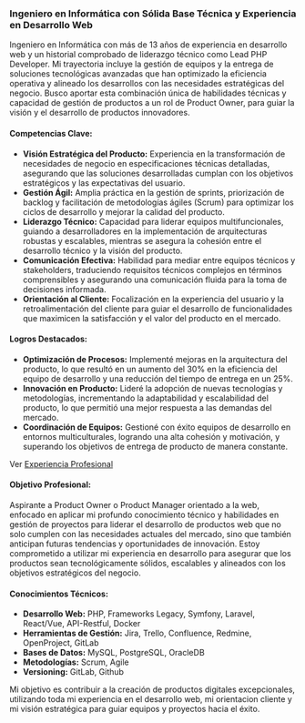 ### **Ingeniero en Informática con Sólida Base Técnica y Experiencia en Desarrollo Web**

Ingeniero en Informática con más de 13 años de experiencia en desarrollo web y un historial comprobado de liderazgo técnico como Lead PHP Developer. Mi trayectoria incluye la gestión de equipos y la entrega de soluciones tecnológicas avanzadas que han optimizado la eficiencia operativa y alineado los desarrollos con las necesidades estratégicas del negocio. Busco aportar esta combinación única de habilidades técnicas y capacidad de gestión de productos a un rol de Product Owner, para guiar la visión y el desarrollo de productos innovadores.

#### **Competencias Clave:**
- **Visión Estratégica del Producto:** Experiencia en la transformación de necesidades de negocio en especificaciones técnicas detalladas, asegurando que las soluciones desarrolladas cumplan con los objetivos estratégicos y las expectativas del usuario.
- **Gestión Ágil:** Amplia práctica en la gestión de sprints, priorización de backlog y facilitación de metodologías ágiles (Scrum) para optimizar los ciclos de desarrollo y mejorar la calidad del producto.
- **Liderazgo Técnico:** Capacidad para liderar equipos multifuncionales, guiando a desarrolladores en la implementación de arquitecturas robustas y escalables, mientras se asegura la cohesión entre el desarrollo técnico y la visión del producto.
- **Comunicación Efectiva:** Habilidad para mediar entre equipos técnicos y stakeholders, traduciendo requisitos técnicos complejos en términos comprensibles y asegurando una comunicación fluida para la toma de decisiones informada.
- **Orientación al Cliente:** Focalización en la experiencia del usuario y la retroalimentación del cliente para guiar el desarrollo de funcionalidades que maximicen la satisfacción y el valor del producto en el mercado.

#### **Logros Destacados:**
- **Optimización de Procesos:** Implementé mejoras en la arquitectura del producto, lo que resultó en un aumento del 30% en la eficiencia del equipo de desarrollo y una reducción del tiempo de entrega en un 25%.
- **Innovación en Producto:** Lideré la adopción de nuevas tecnologías y metodologías, incrementando la adaptabilidad y escalabilidad del producto, lo que permitió una mejor respuesta a las demandas del mercado.
- **Coordinación de Equipos:** Gestioné con éxito equipos de desarrollo en entornos multiculturales, logrando una alta cohesión y motivación, y superando los objetivos de entrega de producto de manera constante.

Ver [Experiencia Profesional](https://github.com/IngJuanRojas/about-me-Es/blob/main/ProfessionalExperience.md)

#### **Objetivo Profesional:**
Aspirante a Product Owner o Product Manager orientado a la web, enfocado en aplicar mi profundo conocimiento técnico y habilidades en gestión de proyectos para liderar el desarrollo de productos web que no solo cumplen con las necesidades actuales del mercado, sino que también anticipan futuras tendencias y oportunidades de innovación. Estoy comprometido a utilizar mi experiencia en desarrollo para asegurar que los productos sean tecnológicamente sólidos, escalables y alineados con los objetivos estratégicos del negocio.

#### **Conocimientos Técnicos:**
- **Desarrollo Web:** PHP, Frameworks Legacy, Symfony, Laravel, React/Vue, API-Restful, Docker
- **Herramientas de Gestión:** Jira, Trello, Confluence, Redmine, OpenProject, GitLab
- **Bases de Datos:** MySQL, PostgreSQL, OracleDB
- **Metodologías:** Scrum, Agile
- **Versioning:** GitLab, Github

Mi objetivo es contribuir a la creación de productos digitales excepcionales, utilizando toda mi experiencia en el desarrollo web, mi orientacion cliente y mi visión estratégica para guiar equipos y proyectos hacia el éxito.
